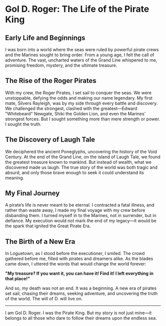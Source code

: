 # Gol D. Roger: The Life of the Pirate King

## Early Life and Beginnings

I was born into a world where the seas were ruled by powerful pirate crews and the Marines sought to bring order. From a young age, 
I felt the call of adventure. The vast, uncharted waters of the Grand Line whispered to me, promising freedom, mystery, and the ultimate treasure.

## The Rise of the Roger Pirates

With my crew, the Roger Pirates, I set sail to conquer the seas. We were unstoppable, 
defying the odds and making our name legendary. My first mate, Silvers Rayleigh, was by my side through every battle and discovery. 
We challenged the strongest, clashed with the greatest—Edward "Whitebeard" Newgate, Shiki the Golden Lion, and even the Marines' strongest 
forces. But I sought something more than mere strength or power. I sought the truth.

## The Discovery of Laugh Tale

We deciphered the ancient Poneglyphs, uncovering the history of the Void Century. At the end of the Grand Line, 
on the island of Laugh Tale, we found the greatest treasure known to mankind. But instead of wealth, what we discovered made us laugh. 
The true story of the world was both tragic and absurd, and only those brave enough to seek it could understand its meaning.

## My Final Journey

A pirate’s life is never meant to be eternal. I contracted a fatal illness, and rather than waste away, 
I made my final voyage with my crew before disbanding them. I turned myself in to the Marines, not in surrender, but in defiance. 
My execution would not mark the end of my legacy—it would be the spark that ignited the Great Pirate Era.

## The Birth of a New Era

In Loguetown, as I stood before the executioner, I smiled. The crowd gathered before me, 
filled with pirates and dreamers alike. As the blades came down, I uttered the words that would change the world forever:

**"My treasure? If you want it, you can have it! Find it! I left everything in that place!"**

And so, my death was not an end. It was a beginning. A new era of pirates set sail, chasing their dreams, 
seeking adventure, and uncovering the truth of the world. The will of D. will live on.

---

I am Gol D. Roger. I was the Pirate King. But my story is not just mine—it belongs to all those who dare to follow their dreams upon the endless sea.
